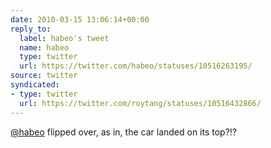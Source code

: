 ```yaml
---
date: 2010-03-15 13:06:14+00:00
reply_to:
  label: habeo's tweet
  name: habeo
  type: twitter
  url: https://twitter.com/habeo/statuses/10516263195/
source: twitter
syndicated:
- type: twitter
  url: https://twitter.com/roytang/statuses/10516432866/
---
```


[@habeo](https://twitter.com/habeo/) flipped over, as in, the car landed on its top?!?
